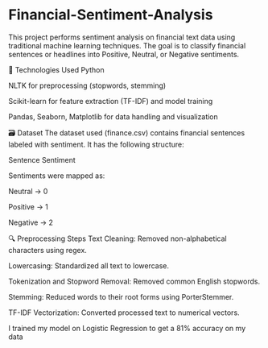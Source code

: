 # Financial-Sentiment-Analysis
This project performs sentiment analysis on financial text data using traditional machine learning techniques. The goal is to classify financial sentences or headlines into Positive, Neutral, or Negative sentiments.

🧠 Technologies Used
Python

NLTK for preprocessing (stopwords, stemming)

Scikit-learn for feature extraction (TF-IDF) and model training

Pandas, Seaborn, Matplotlib for data handling and visualization

🗃️ Dataset
The dataset used (finance.csv) contains financial sentences labeled with sentiment. It has the following structure:

Sentence	Sentiment

Sentiments were mapped as:

Neutral → 0

Positive → 1

Negative → 2

🔍 Preprocessing Steps
Text Cleaning: Removed non-alphabetical characters using regex.

Lowercasing: Standardized all text to lowercase.

Tokenization and Stopword Removal: Removed common English stopwords.

Stemming: Reduced words to their root forms using PorterStemmer.

TF-IDF Vectorization: Converted processed text to numerical vectors.

I trained my model on Logistic Regression to get a 81% accuracy on my data
